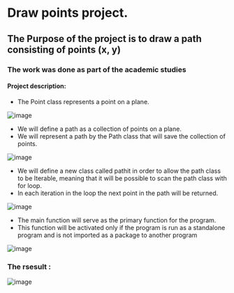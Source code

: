 # Draw points project.

## The Purpose of the project is to draw a path consisting of points (x, y)

### The work was done as part of the academic studies

#### Project description:

* The Point class represents a point on a plane.

![image](https://user-images.githubusercontent.com/72446237/147344474-59195772-8343-4e77-b197-5ce90a263c32.png)

* We will define a path as a collection of points on a plane. 
* We will represent a path by the Path class that will save the collection of points.

![image](https://user-images.githubusercontent.com/72446237/147344438-abf42684-0752-4b26-8fa0-47c11466e7e6.png)

* We will define a new class called pathit  in order to allow the path class to be Iterable,
meaning that it will be possible to scan the path class with  for loop. 
* In each iteration in the loop the next point in the path will be returned.

![image](https://user-images.githubusercontent.com/72446237/147345347-0d0a34aa-6b7f-4a85-8ff2-7cbbd2e97602.png)

* The main function will serve as the primary function for the program. 
* This function will be activated only if the program is run as a standalone program and is not imported as a package to another program

![image](https://user-images.githubusercontent.com/72446237/147345459-39443389-61de-4551-a87d-e8d8f75da31e.png)

### The rsesult :

![image](https://user-images.githubusercontent.com/72446237/147345280-a39da4a5-a598-4b93-8017-8e443ecb3e0b.png)

